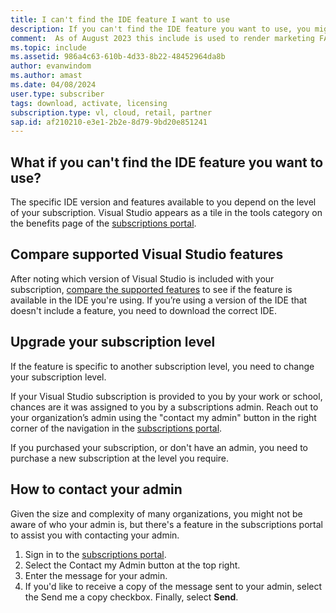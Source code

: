 ```yaml
---
title: I can't find the IDE feature I want to use
description: If you can't find the IDE feature you want to use, you might be using the incorrect version of Visual Studio.
comment:  As of August 2023 this include is used to render marketing FAQ content for VS Subscriptions in the following portals - VSCom, Manage, and My portals. It was not used for learn.microsoft.com content at that time. SMEs are Evan Windom and Larissa Crawford of Red Door Collaborative and Sharvari Dighe.
ms.topic: include
ms.assetid: 986a4c63-610b-4d33-8b22-48452964da8b
author: evanwindom
ms.author: amast
ms.date: 04/08/2024
user.type: subscriber
tags: download, activate, licensing
subscription.type: vl, cloud, retail, partner
sap.id: af210210-e3e1-2b2e-8d79-9bd20e851241
---
```


## What if you can't find the IDE feature you want to use? 

The specific IDE version and features available to you depend on the level of your subscription. Visual Studio appears as a tile in the tools category on the benefits page of the [subscriptions portal](https://my.visualstudio.com/benefits). 

## Compare supported Visual Studio features 

After noting which version of Visual Studio is included with your subscription, [compare the supported features](https://visualstudio.microsoft.com/vs/compare/) to see if the feature is available in the IDE you're using. If you’re using a version of the IDE that doesn't include a feature, you need to download the correct IDE. 

## Upgrade your subscription level  

If the feature is specific to another subscription level, you need to change your subscription level. 

If your Visual Studio subscription is provided to you by your work or school, chances are it was assigned to you by a subscriptions admin. Reach out to your organization’s admin using the "contact my admin" button in the right corner of the navigation in the [subscriptions portal](https://my.visualstudio.com/benefits). 

If you purchased your subscription, or don't have an admin, you need to purchase a new subscription at the level you require. 

## How to contact your admin 

Given the size and complexity of many organizations, you might not be aware of who your admin is, but there's a feature in the subscriptions portal to assist you with contacting your admin. 

1. Sign in to the [subscriptions portal](https://my.visualstudio.com/benefits). 
1. Select the Contact my Admin button at the top right. 
1. Enter the message for your admin. 
1. If you'd like to receive a copy of the message sent to your admin, select the Send me a copy checkbox. Finally, select **Send**.